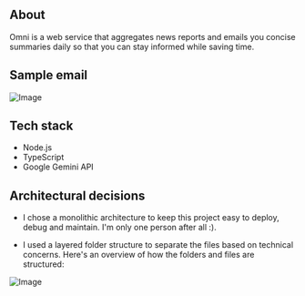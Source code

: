 ## About

Omni is a web service that aggregates news reports and emails you concise summaries daily so that you can stay informed while saving time.

## Sample email

![Image](https://github.com/user-attachments/assets/b88a7402-6fbd-458d-8eab-24ced5f43ec9)

## Tech stack

- Node.js
- TypeScript
- Google Gemini API

## Architectural decisions

- I chose a monolithic architecture to keep this project easy to deploy, debug and maintain. I'm only one person after all :).

- I used a layered folder structure to separate the files based on technical concerns. Here's an overview of how the folders and files are structured:

![Image](https://github.com/user-attachments/assets/f98ba660-51f9-4800-a2ba-9651c143c0fe)

